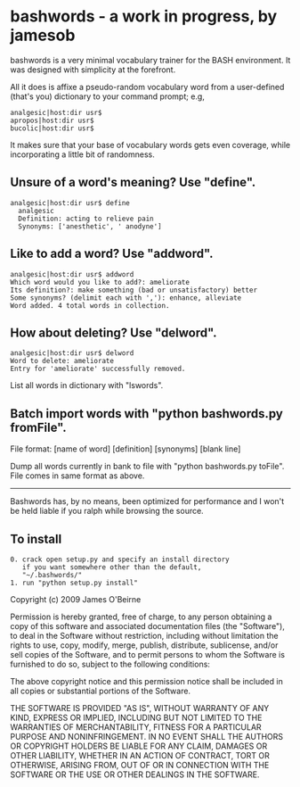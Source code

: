 
# bashwords - a work in progress, by jamesob

bashwords is a very minimal vocabulary trainer for the BASH
environment. It was designed with simplicity at the forefront.

All it does is affixe a pseudo-random vocabulary
word from a user-defined (that's you) dictionary to your
command prompt; e.g,

    analgesic|host:dir usr$
    apropos|host:dir usr$
    bucolic|host:dir usr$

It makes sure that your base of vocabulary words gets even coverage,
while incorporating a little bit of randomness.

## Unsure of a word's meaning? Use "define".

    analgesic|host:dir usr$ define
      analgesic
      Definition: acting to relieve pain
      Synonyms: ['anesthetic', ' anodyne']
  
## Like to add a word? Use "addword".

    analgesic|host:dir usr$ addword
    Which word would you like to add?: ameliorate
    Its definition?: make something (bad or unsatisfactory) better
    Some synonyms? (delimit each with ','): enhance, alleviate 
    Word added. 4 total words in collection.

## How about deleting? Use "delword".

    analgesic|host:dir usr$ delword
    Word to delete: ameliorate
    Entry for 'ameliorate' successfully removed.

List all words in dictionary with "lswords".

## Batch import words with "python bashwords.py fromFile".
  File format:
      [name of word]
      [definition]
      [synonyms]
      [blank line]

  Dump all words currently in bank to file with
  "python bashwords.py toFile". File comes in same format as above.

  ------------------------

  Bashwords has, by no means, been optimized for performance and I
  won't be held liable if you ralph while browsing the source.

## To install
    0. crack open setup.py and specify an install directory
       if you want somewhere other than the default, 
       "~/.bashwords/"
    1. run "python setup.py install"

    
Copyright (c) 2009 James O'Beirne

Permission is hereby granted, free of charge, to any person
obtaining a copy of this software and associated documentation
files (the "Software"), to deal in the Software without
restriction, including without limitation the rights to use,
copy, modify, merge, publish, distribute, sublicense, and/or sell
copies of the Software, and to permit persons to whom the
Software is furnished to do so, subject to the following
conditions:

The above copyright notice and this permission notice shall be
included in all copies or substantial portions of the Software.

THE SOFTWARE IS PROVIDED "AS IS", WITHOUT WARRANTY OF ANY KIND,
EXPRESS OR IMPLIED, INCLUDING BUT NOT LIMITED TO THE WARRANTIES
OF MERCHANTABILITY, FITNESS FOR A PARTICULAR PURPOSE AND
NONINFRINGEMENT. IN NO EVENT SHALL THE AUTHORS OR COPYRIGHT
HOLDERS BE LIABLE FOR ANY CLAIM, DAMAGES OR OTHER LIABILITY,
WHETHER IN AN ACTION OF CONTRACT, TORT OR OTHERWISE, ARISING
FROM, OUT OF OR IN CONNECTION WITH THE SOFTWARE OR THE USE OR
OTHER DEALINGS IN THE SOFTWARE.

